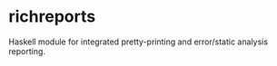 richreports
===========

Haskell module for integrated pretty-printing and error/static analysis reporting.

